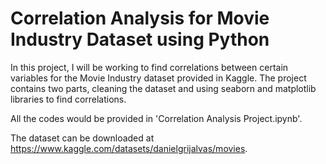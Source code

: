 # Correlation Analysis for Movie Industry Dataset using Python

In this project, I will be working to find correlations between certain variables for the Movie Industry dataset provided in Kaggle. The project contains two parts, cleaning the dataset and using seaborn and matplotlib libraries to find correlations.

All the codes would be provided in 'Correlation Analysis Project.ipynb'.

The dataset can be downloaded at https://www.kaggle.com/datasets/danielgrijalvas/movies. 
